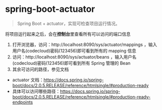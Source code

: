 # spring-boot-actuator

> Spring Boot + actuator，实现可检查项目运行情况。

将项目运行起来之后，会在**控制台**里查看所有可以访问的端口信息
1. 打开浏览器，访问：http://localhost:8090/sys/actuator/mappings ，输入用户名(codecloud)密码(123456)即可看到所有的 mapping 信息
2. 访问：http://localhost:8090/sys/actuator/beans ，输入用户名(codecloud)密码(123456)即可看到所有 Spring 管理的 Bean
3. 其余可访问的路径，参见文档
  - actuator 文档：https://docs.spring.io/spring-boot/docs/2.0.5.RELEASE/reference/htmlsingle/#production-ready
  - 具体可以访问哪些路径：https://docs.spring.io/spring-boot/docs/2.0.5.RELEASE/reference/htmlsingle/#production-ready-endpoints


